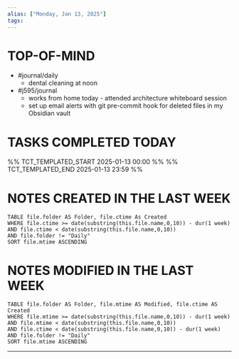 ```yaml
---
alias: ["Monday, Jan 13, 2025"]
tags: 
---
```

# TOP-OF-MIND
- #journal/daily 
	- dental cleaning at noon
- #j595/journal 
	- works from home today - attended architecture whiteboard session
	- set up email alerts with git pre-commit hook for deleted files in my Obsidian vault

# TASKS COMPLETED TODAY
%% TCT_TEMPLATED_START 2025-01-13 00:00 %%
%% TCT_TEMPLATED_END 2025-01-13 23:59 %%



# NOTES CREATED IN THE LAST WEEK
``` dataview
TABLE file.folder AS Folder, file.ctime As Created
WHERE file.ctime >= date(substring(this.file.name,0,10)) - dur(1 week) 
AND file.ctime < date(substring(this.file.name,0,10)) 
AND file.folder != "Daily"
SORT file.mtime ASCENDING
```

# NOTES MODIFIED IN THE LAST WEEK
``` dataview
TABLE file.folder AS Folder, file.mtime AS Modified, file.ctime AS Created
WHERE file.mtime >= date(substring(this.file.name,0,10)) - dur(1 week)
AND file.mtime < date(substring(this.file.name,0,10))
AND file.ctime < date(substring(this.file.name,0,10)) - dur(1 week)
AND file.folder != "Daily"
SORT file.mtime ASCENDING
```
---
